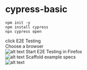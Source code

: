 # cypress-basic
```
npm init -y
npm install cypress
npx cypress open
```
click E2E Testing  
Choose a browser  
![alt text](<Captura desde 2025-02-28 11-15-57.png>)
Start E2E Testing in Firefox  
![alt text](<Captura desde 2025-02-28 11-15-46.png>)
Scaffold example specs  
![alt text](<Captura desde 2025-02-28 11-17-58.png>)